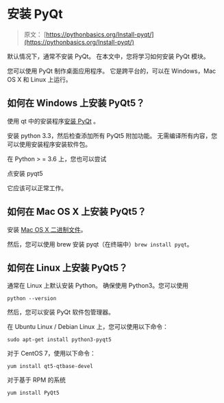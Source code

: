 # 安装 PyQt

> 原文： [https://pythonbasics.org/Install-pyqt/](https://pythonbasics.org/Install-pyqt/)

默认情况下，通常不安装 PyQt。 在本文中，您将学习如何安装 PyQt 模块。

您可以使用 PyQt 制作桌面应用程序。 它是跨平台的，可以在 Windows，Mac OS X 和 Linux 上运行。




## 如何在 Windows 上安装 PyQt5？

使用 qt 中的安装程序[安装 PyQt](http://qt-project.org/downloads) 。

安装 python 3.3，然后检查添加所有 PyQt5 附加功能。 无需编译所有内容，您可以使用安装程序安装软件包。

在 Python &gt; = 3.6 上，您也可以尝试

点安装 pyqt5

它应该可以正常工作。

## 如何在 Mac OS X 上安装 PyQt5？

安装 [Mac OS X 二进制文件](http://qt-project.org/wiki/PySide_Binaries_MacOSX)。

然后，您可以使用 brew 安装 pyqt（在终端中）`brew install pyqt`。

## 如何在 Linux 上安装 PyQt5？

通常在 Linux 上默认安装 Python。 确保使用 Python3。您可以使用

`python --version`

然后，您可以安装 PyQt 软件包管理器。

在 Ubuntu Linux / Debian Linux 上，您可以使用以下命令：

`sudo apt-get install python3-pyqt5`

对于 CentOS 7，使用以下命令：

`yum install qt5-qtbase-devel`

对于基于 RPM 的系统

`yum install PyQt5`
